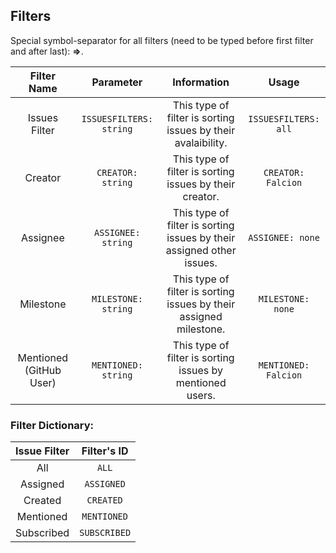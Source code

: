 ## Filters

Special symbol-separator for all filters (need to be typed before first filter and after last): **⇒**.

| Filter Name | Parameter | Information | Usage |
| :---------: | :-------: | :---------: | :---: |
| Issues Filter | ``ISSUESFILTERS: string`` | This type of filter is sorting issues by their avalaibility. | ``ISSUESFILTERS: all`` |
| Creator | ``CREATOR: string`` | This type of filter is sorting issues by their creator. | ``CREATOR: Falcion`` |
| Assignee | ``ASSIGNEE: string`` | This type of filter is sorting issues by their assigned other issues. | ``ASSIGNEE: none`` |
| Milestone | ``MILESTONE: string`` | This type of filter is sorting issues by their assigned milestone. | ``MILESTONE: none`` |
| Mentioned (GitHub User) | ``MENTIONED: string`` | This type of filter is sorting issues by mentioned users. | ``MENTIONED: Falcion`` |

### Filter Dictionary:

| Issue Filter | Filter's ID |
| :----------: | :---------: |
| All | ``ALL`` |
| Assigned | ``ASSIGNED`` |
| Created | ``CREATED`` |
| Mentioned | ``MENTIONED`` |
| Subscribed | ``SUBSCRIBED`` |
